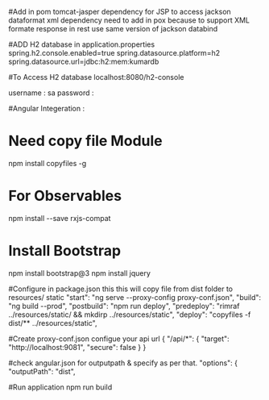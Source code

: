 #Add  in pom
tomcat-jasper dependency for JSP to access
jackson dataformat xml dependency need to add in pox because to support XML formate response in rest 
use same version of jackson databind 

#ADD H2 database in application.properties
spring.h2.console.enabled=true
spring.datasource.platform=h2
spring.datasource.url=jdbc:h2:mem:kumardb

#To Access H2 database
localhost:8080/h2-console

username : sa
password :

#Angular Integeration :
# Need copy file Module
npm install copyfiles -g
# For Observables
npm install --save rxjs-compat 
# Install Bootstrap
npm install bootstrap@3
npm install jquery

#Configure in package.json this this will copy file from dist folder to resources/ static
 "start": "ng serve --proxy-config proxy-conf.json",
    "build": "ng build --prod",
    "postbuild": "npm run deploy",
    "predeploy": "rimraf ../resources/static/ && mkdirp ../resources/static",
    "deploy": "copyfiles -f dist/** ../resources/static",
    
#Create proxy-conf.json configue your api url
{
"/api/*": {
    "target": "http://localhost:9081",
    "secure": false
  }
}

#check angular.json for outputpath & specify as per that.
"options": {
            "outputPath": "dist",

#Run application
npm run build
